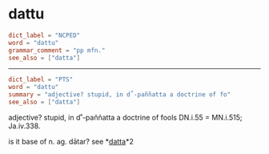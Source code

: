 # dattu

``` toml
dict_label = "NCPED"
word = "dattu"
grammar_comment = "pp mfn."
see_also = ["datta"]
```

--------------------

``` toml
dict_label = "PTS"
word = "dattu"
summary = "adjective? stupid, in d˚-paññatta a doctrine of fo"
see_also = ["datta"]
```

adjective? stupid, in d˚\-paññatta a doctrine of fools DN.i.55 = MN.i.515; Ja.iv.338.

is it base of n. ag. dātar? see *[datta](datta.md)*2

